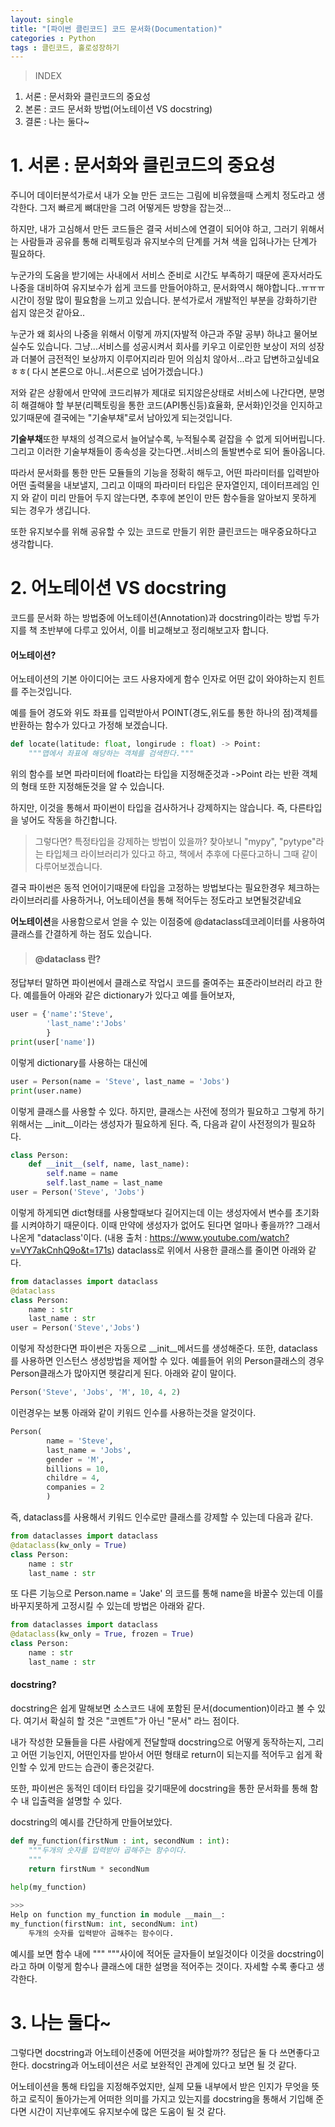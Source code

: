 ```yaml
---
layout: single
title: "[파이썬 클린코드] 코드 문서화(Documentation)"
categories : Python
tags : 클린코드, 홀로성장하기
---
```


> INDEX
1. 서론 : 문서화와 클린코드의 중요성
2. 본론 : 코드 문서화 방법(어노테이션 VS docstring)
3. 결론 : 나는 둘다~

# 1. 서론 : 문서화와 클린코드의 중요성

주니어 데이터분석가로서 내가 오늘 만든 코드는 그림에 비유했을때 스케치 정도라고 생각한다. 그저 빠르게 뼈대만을 그려 어떻게든 방향을 잡는것...

하지만, 내가 고심해서 만든 코드들은 결국 서비스에 연결이 되어야 하고, 그러기 위해서는 사람들과 공유를 통해 리펙토링과 유지보수의 단계를 거쳐 색을 입혀나가는 단계가 필요하다.

누군가의 도움을 받기에는 사내에서 서비스 준비로 시간도 부족하기 때문에 혼자서라도 나중을 대비하여 유지보수가 쉽게 코드를 만들어야하고, 문서화역시 해야합니다..ㅠㅠㅠ 시간이 정말 많이 필요함을 느끼고 있습니다. 
분석가로서 개발적인 부분을 강화하기란 쉽지 않은것 같아요.. 

누군가 왜 회사의 나중을 위해서 이렇게 까지(자발적 야근과 주말 공부) 하냐고 물어보실수도 있습니다.
그냥...서비스를 성공시켜서 회사를 키우고 이로인한 보상이 저의 성장과 더불어 금전적인 보상까지 이루어지리라 믿어 의심치 않아서...라고 답변하고싶네요 ㅎㅎ( 다시 본론으로 아니..서론으로 넘어가겠습니다.)

저와 같은 상황에서 만약에 코드리뷰가 제대로 되지않은상태로 서비스에 나간다면, 분명히 해결해야 할 부분(리펙토링을 통한 코드(API통신등)효율화, 문서화)인것을 인지하고 있기때문에 결국에는 "기술부채"로서 남아있게 되는것입니다.

**기술부채**또한 부채의 성격으로서 늘어날수록, 누적될수록 겉잡을 수 없게 되어버립니다. 그리고 이러한 기술부채들이 종속성을 갖는다면..서비스의 돌발변수로 되어 돌아옵니다.

따라서 문서화를 통한 만든 모듈들의 기능을 정확히 해두고, 어떤 파라미터를 입력받아 어떤 출력물을 내보낼지, 그리고 이때의 파라미터 타입은 문자열인지, 데이터프레임 인지 와 같이 미리 만들어 두지 않는다면, 추후에 본인이 만든 함수들을 알아보지 못하게 되는 경우가 생깁니다. 

또한 유지보수를 위해 공유할 수 있는 코드로 만들기 위한 클린코드는 매우중요하다고 생각합니다.

# 2. 어노테이션 VS docstring

코드를 문서화 하는 방법중에 어노테이션(Annotation)과 docstring이라는 방법 두가지를 책 초반부에 다루고 있어서, 이를 비교해보고 정리해보고자 합니다.

#### 어노테이션?
어노테이션의 기본 아이디어는 코드 사용자에게 함수 인자로 어떤 값이 와야하는지 힌트를 주는것입니다. 

예를 들어 경도와 위도 좌표를 입력받아서 POINT(경도,위도를 통한 하나의 점)객체를 반환하는 함수가 있다고 가정해 보겠습니다. 
```python
def locate(latitude: float, longirude : float) -> Point:
	"""맵에서 좌표에 해당하는 객체를 검색한다."""
```

위의 함수를 보면 파라미터에 float라는 타입을 지정해준것과 ->Point 라는 반환 객체의 형태 또한 지정해둔것을 알 수 있습니다. 

하지만, 이것을 통해서 파이썬이 타입을 검사하거나 강제하지는 않습니다. 즉, 다른타입을 넣어도 작동을 하긴합니다. 

> 그렇다면? 특정타입을 강제하는 방법이 있을까?
찾아보니 "mypy", "pytype"라는 타입체크 라이브러리가 있다고 하고, 책에서 추후에 다룬다고하니 그때 같이 다루어보겠습니다.

결국 파이썬은 동적 언어이기때문에 타입을 고정하는 방법보다는 필요한경우 체크하는 라이브러리를 사용하거나, 어노테이션을 통해 적어두는 정도라고 보면될것같네요

**어노테이션**을 사용함으로서 얻을 수 있는 이점중에 @dataclass데코레이터를 사용하여 클래스를 간결하게 하는 점도 있습니다.

>#### @dataclass 란?
정답부터 말하면 파이썬에서 클래스로 작업시 코드를 줄여주는 표준라이브러리 라고 한다.
예를들어 아래와 같은 dictionary가 있다고 예를 들어보자,
```python
user = {'name':'Steve',
		'last_name':'Jobs'
        }
print(user['name'])
```
이렇게 dictionary를 사용하는 대신에
```python
user = Person(name = 'Steve', last_name = 'Jobs')
print(user.name)
```
이렇게 클래스를 사용할 수 있다. 하지만, 클래스는 사전에 정의가 필요하고 그렇게 하기위해서는 __init__이라는 생성자가 필요하게 된다.
즉, 다음과 같이 사전정의가 필요하다.
```python
class Person:
	def __init__(self, name, last_name):
    	self.name = name
        self.last_name = last_name
user = Person('Steve', 'Jobs')
```
이렇게 하게되면 dict형태를 사용할때보다 길어지는데 이는 생성자에서 변수를 초기화를 시켜야하기 때문이다.
이때 만약에 생성자가 없어도 된다면 얼마나 좋을까?? 그래서 나온게 "dataclass'이다.
(내용 출처 : <https://www.youtube.com/watch?v=VY7akCnhQ9o&t=171s>)
dataclass로 위에서 사용한 클래스를 줄이면 아래와 같다.
```python
from dataclasses import dataclass
@dataclass
class Person:
	name : str
    last_name : str
user = Person('Steve','Jobs')
```
이렇게 작성한다면 파이썬은 자동으로 __init__메서드를 생성해준다.
또한, dataclass를 사용하면 인스턴스 생성방법을 제어할 수 있다.
예를들어 위의 Person클래스의 경우 Person클래스가 많아지면 헷갈리게 된다.
아래와 같이 말이다.
```python
Person('Steve', 'Jobs', 'M', 10, 4, 2)
```
이런경우는 보통 아래와 같이 키워드 인수를 사용하는것을 알것이다.
```python
Person(
		name = 'Steve',
        last_name = 'Jobs',
        gender = 'M',
        billions = 10,
        childre = 4,
        companies = 2
        )
```
즉, dataclass를 사용해서 키워드 인수로만 클래스를 강제할 수 있는데 다음과 같다.
```python
from dataclasses import dataclass
@dataclass(kw_only = True)
class Person:
	name : str
    last_name : str
```
또 다른 기능으로 Person.name = 'Jake' 의 코드를 통해 name을 바꿀수 있는데 이를 바꾸지못하게 고정시킬 수 있는데 방법은 아래와 같다.
```python
from dataclasses import dataclass
@dataclass(kw_only = True, frozen = True)
class Person:
	name : str
    last_name : str
```

#### docstring?

docstring은 쉽게 말해보면 소스코드 내에 포함된 문서(documention)이라고 볼 수 있다. 여기서 확실히 할 것은 "코멘트"가 아닌 "문서" 라느 점이다.

내가 작성한 모듈들을 다른 사람에게 전달할때 docstring으로 어떻게 동작하는지, 그리고 어떤 기능인지, 어떤인자를 받아서 어떤 형태로 return이 되는지를 적어두고 쉽게 확인할 수 있게 만드는 습관이 좋은것같다.

또한, 파이썬은 동적인 데이터 타입을 갖기때문에 docstring을 통한 문서화를 통해 함수 내 입출력을 설명할 수 있다.

docstring의 예시를 간단하게 만들어보았다.

```python
def my_function(firstNum : int, secondNum : int):
	"""두개의 숫자를 입력받아 곱해주는 함수이다.
    """
    return firstNum * secondNum
    
help(my_function)

>>> 
Help on function my_function in module __main__:
my_function(firstNum: int, secondNum: int)
    두개의 숫자를 입력받아 곱해주는 함수이다.
```
예시를 보면 함수 내에 """ """사이에 적어둔 글자들이 보일것이다 이것을 docstring이라고 하며 이렇게 함수나 클래스에 대한 설명을 적어주는 것이다.
자세할 수록 좋다고 생각한다.


# 3. 나는 둘다~
그렇다면 docstring과 어노테이션중에 어떤것을 써야할까??
정답은 둘 다 쓰면좋다고 한다. docstring과 어노테이션은 서로 보완적인 관계에 있다고 보면 될 것 같다.

어노테이션을 통해 타입을 지정해주었지만, 실제 모듈 내부에서 받은 인지가 무엇을 뜻하고 로직이 돌아가는게 어떠한 의미를 가지고 있는지를 docstring을 통해서 기입해 준다면 시간이 지난후에도 유지보수에 많은 도움이 될 것 같다.